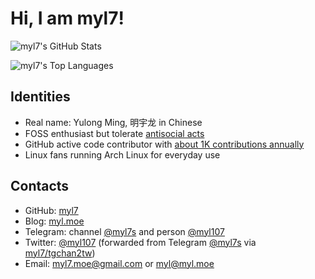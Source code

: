 <!-- Copyright (c) 2021-2022 myl7 -->
<!-- SPDX-License-Identifier: CC-BY-NC-ND-4.0 -->

# Hi, I am myl7!

![myl7's GitHub Stats](https://github-readme-stats.vercel.app/api?username=myl7&count_private=true&theme=gruvbox&show_icons=true)

![myl7's Top Languages](https://github-readme-stats.vercel.app/api/top-langs/?username=myl7&theme=gruvbox&layout=compact&langs_count=10)

## Identities

- Real name: Yulong Ming, 明宇龙 in Chinese
- FOSS enthusiast but tolerate [antisocial acts](https://www.fsf.org/news/lifes-better-together-when-you-avoid-windows-11/#:~:text=Developing%20nonfree%20software%20is%20an%20inherently%20antisocial%20act "\"Developing nonfree software is an inherently antisocial act\" by FSF")
- GitHub active code contributor with [about 1K contributions annually](https://github.com/myl7)
- Linux fans running Arch Linux for everyday use

## Contacts

- GitHub: [myl7](https://github.com/myl7)
- Blog: [myl.moe](https://myl.moe)
- Telegram: channel [@myl7s](https://t.me/myl7s) and person [@myl107](https://t.me/myl107)
- Twitter: [@myl107](https://twitter.com/myl107) (forwarded from Telegram [@myl7s](https://t.me/myl7s) via [myl7/tgchan2tw](https://github.com/myl7/tgchan2tw))
- Email: [myl7.moe@gmail.com](mailto:myl7.moe@gmail.com) or [myl@myl.moe](mailto:myl@myl.moe)
